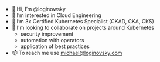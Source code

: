 - 👋 Hi, I’m @loginowsky
- 👀 I’m interested in Cloud Engineering 
- 🌱 I’m 3x Certified Kubernetes Specialist (CKAD, CKA, CKS)
- 💞️ I'm looking to collaborate on projects around Kubernetes
  - security improvement 
  - automation with operators
  - application of best practices
- 📫 To reach me use michael@loginovsky.com

<!---
loginowsky/loginowsky is a ✨ special ✨ repository because its `README.md` (this file) appears on your GitHub profile.
You can click the Preview link to take a look at your changes.
--->
